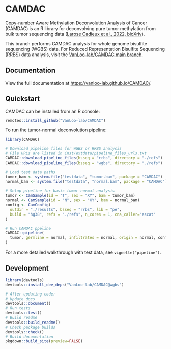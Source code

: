 
<!-- README.md is generated from README.Rmd. Please edit that file -->

# CAMDAC

Copy-number Aware Methylation Deconvolution Analysis of Cancer (CAMDAC)
is an R library for deconvolving pure tumor methylation from bulk tumor
sequencing data ([Larose Cadieux et al., 2022,
bioXriv](https://www.biorxiv.org/content/10.1101/2020.11.03.366252v2)).

This branch performs CAMDAC analysis for whole genome bisulfite
sequencing (WGBS) data. For Reduced Representation Bisulfite Sequencing
(RRBS) data analysis, visit the [VanLoo-lab/CAMDAC main
branch](https://github.com/VanLoo-lab/CAMDAC/tree/main).

<!-- badges: start -->

<!-- badges: end -->

## Documentation

View the full documentation at <https://vanloo-lab.github.io/CAMDAC/>.

## Quickstart

CAMDAC can be installed from an R console:

``` r
remotes::install_github("VanLoo-lab/CAMDAC")
```

To run the tumor-normal deconvolution pipeline:

``` r
library(CAMDAC)

# Download pipeline files for WGBS or RRBS analysis
# File URLs are listed in inst/extdata/pipeline_files_urls.txt
CAMDAC::download_pipeline_files(bsseq = "rrbs", directory = "./refs")
CAMDAC::download_pipeline_files(bsseq = "wgbs", directory = "./refs")

# Load test data paths
tumor_bam <- system.file("testdata", "tumor.bam", package = "CAMDAC")
normal_bam <- system.file("testdata", "normal.bam", package = "CAMDAC")

# Setup pipeline for basic tumor-normal analysis
tumor <- CamSample(id = "T", sex = "XY", bam = tumor_bam)
normal <- CamSample(id = "N", sex = "XY", bam = normal_bam)
config <- CamConfig(
  outdir = "./results", bsseq = "rrbs", lib = "pe",
  build = "hg38", refs = "./refs", n_cores = 1, cna_caller='ascat'
)

# Run CAMDAC ppeline
CAMDAC::pipeline(
  tumor, germline = normal, infiltrates = normal, origin = normal, config
)
```

For a more detailed walkthrough with test data, see
`vignette("pipeline")`.

## Development

``` r
library(devtools)
devtools::install_dev_deps("VanLoo-lab/CAMDAC@wgbs")

# After updating code:
# Update docs
devtools::document()
# Run tests
devtools::test()
# Build readme
devtools::build_readme()
# Check package builds
devtools::check()
# Build documentation
pkgdown::build_site(preview=FALSE)
```
